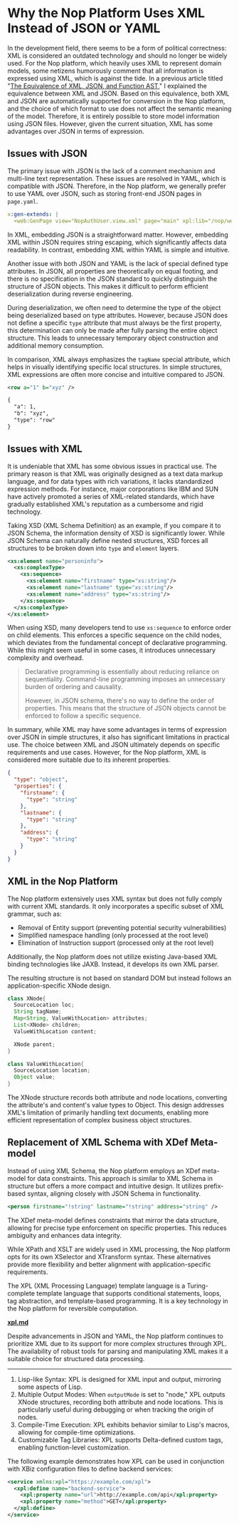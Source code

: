 # Why the Nop Platform Uses XML Instead of JSON or YAML

In the development field, there seems to be a form of political correctness: XML is considered an outdated technology and should no longer be widely used. For the Nop platform, which heavily uses XML to represent domain models, some netizens humorously comment that all information is expressed using XML, which is against the tide. In a previous article titled "[The Equivalence of XML, JSON, and Function AST](https://zhuanlan.zhihu.com/p/554294376)," I explained the equivalence between XML and JSON. Based on this equivalence, both XML and JSON are automatically supported for conversion in the Nop platform, and the choice of which format to use does not affect the semantic meaning of the model. Therefore, it is entirely possible to store model information using JSON files. However, given the current situation, XML has some advantages over JSON in terms of expression.

## Issues with JSON

The primary issue with JSON is the lack of a comment mechanism and multi-line text representation. These issues are resolved in YAML, which is compatible with JSON. Therefore, in the Nop platform, we generally prefer to use YAML over JSON, such as storing front-end JSON pages in `page.yaml`.

```yaml
x:gen-extends: |
  <web:GenPage view="NopAuthUser.view.xml" page="main" xpl:lib="/nop/web/xlib/web.xlib" />
```

In XML, embedding JSON is a straightforward matter. However, embedding XML within JSON requires string escaping, which significantly affects data readability. In contrast, embedding XML within YAML is simple and intuitive.

Another issue with both JSON and YAML is the lack of special defined type attributes. In JSON, all properties are theoretically on equal footing, and there is no specification in the JSON standard to quickly distinguish the structure of JSON objects. This makes it difficult to perform efficient deserialization during reverse engineering.

During deserialization, we often need to determine the type of the object being deserialized based on type attributes. However, because JSON does not define a specific `type` attribute that must always be the first property, this determination can only be made after fully parsing the entire object structure. This leads to unnecessary temporary object construction and additional memory consumption.

In comparison, XML always emphasizes the `tagName` special attribute, which helps in visually identifying specific local structures. In simple structures, XML expressions are often more concise and intuitive compared to JSON.

```xml
<row a="1" b="xyz" />

{
  "a": 1,
  "b": "xyz",
  "type": "row"
}
```

## Issues with XML

It is undeniable that XML has some obvious issues in practical use. The primary reason is that XML was originally designed as a text data markup language, and for data types with rich variations, it lacks standardized expression methods. For instance, major corporations like IBM and SUN have actively promoted a series of XML-related standards, which have gradually established XML's reputation as a cumbersome and rigid technology.

Taking XSD (XML Schema Definition) as an example, if you compare it to JSON Schema, the information density of XSD is significantly lower. While JSON Schema can naturally define nested structures, XSD forces all structures to be broken down into `type` and `element` layers.

```xml
<xs:element name="personinfo">
  <xs:complexType>
    <xs:sequence>
      <xs:element name="firstname" type="xs:string"/>
      <xs:element name="lastname" type="xs:string"/>
      <xs:element name="address" type="xs:string"/>
    </xs:sequence>
  </xs:complexType>
</xs:element>
```

When using XSD, many developers tend to use `xs:sequence` to enforce order on child elements. This enforces a specific sequence on the child nodes, which deviates from the fundamental concept of declarative programming. While this might seem useful in some cases, it introduces unnecessary complexity and overhead.

> Declarative programming is essentially about reducing reliance on sequentiality. Command-line programming imposes an unnecessary burden of ordering and causality.
>
> However, in JSON schema, there's no way to define the order of properties. This means that the structure of JSON objects cannot be enforced to follow a specific sequence.

In summary, while XML may have some advantages in terms of expression over JSON in simple structures, it also has significant limitations in practical use. The choice between XML and JSON ultimately depends on specific requirements and use cases. However, for the Nop platform, XML is considered more suitable due to its inherent properties.

```json
{
  "type": "object",
  "properties": {
    "firstname": {
      "type": "string"
    },
    "lastname": {
      "type": "string"
    },
    "address": {
      "type": "string"
    }
  }
}
```


## XML in the Nop Platform

The Nop platform extensively uses XML syntax but does not fully comply with current XML standards. It only incorporates a specific subset of XML grammar, such as:

- Removal of Entity support (preventing potential security vulnerabilities)
- Simplified namespace handling (only processed at the root level)
- Elimination of Instruction support (processed only at the root level)

Additionally, the Nop platform does not utilize existing Java-based XML binding technologies like JAXB. Instead, it develops its own XML parser.

The resulting structure is not based on standard DOM but instead follows an application-specific XNode design.

```java
class XNode{
  SourceLocation loc;
  String tagName;
  Map<String, ValueWithLocation> attributes;
  List<XNode> children;
  ValueWithLocation content;

  XNode parent;
}

class ValueWithLocation{
  SourceLocation location;
  Object value;
}
```

The XNode structure records both attribute and node locations, converting the attribute's and content's value types to Object. This design addresses XML's limitation of primarily handling text documents, enabling more efficient representation of complex business object structures.


## Replacement of XML Schema with XDef Meta-model

Instead of using XML Schema, the Nop platform employs an XDef meta-model for data constraints. This approach is similar to XML Schema in structure but offers a more compact and intuitive design. It utilizes prefix-based syntax, aligning closely with JSON Schema in functionality.

```xml
<person firstname="!string" lastname="!string" address="string" />
```

The XDef meta-model defines constraints that mirror the data structure, allowing for precise type enforcement on specific properties. This reduces ambiguity and enhances data integrity.



While XPath and XSLT are widely used in XML processing, the Nop platform opts for its own XSelector and XTransform syntax. These alternatives provide more flexibility and better alignment with application-specific requirements.



The XPL (XML Processing Language) template language is a Turing-complete template language that supports conditional statements, loops, tag abstraction, and template-based programming. It is a key technology in the Nop platform for reversible computation.

**[xpl.md](https://gitee.com/canonical-entropy/nop-entropy/blob/master/docs/dev-guide/xlang/xpl.md)**



Despite advancements in JSON and YAML, the Nop platform continues to prioritize XML due to its support for more complex structures through XPL. The availability of robust tools for parsing and manipulating XML makes it a suitable choice for structured data processing.

---



1. Lisp-like Syntax: XPL is designed for XML input and output, mirroring some aspects of Lisp.
2. Multiple Output Modes: When `outputMode` is set to "node," XPL outputs XNode structures, recording both attribute and node locations. This is particularly useful during debugging or when tracking the origin of nodes.
3. Compile-Time Execution: XPL exhibits behavior similar to Lisp's macros, allowing for compile-time optimizations.
4. Customizable Tag Libraries: XPL supports Delta-defined custom tags, enabling function-level customization.



The following example demonstrates how XPL can be used in conjunction with XBiz configuration files to define backend services:

```xml
<service xmlns:xpl="https://example.com/xpl">
  <xpl:define name="backend-service">
    <xpl:property name="url">http://example.com/api</xpl:property>
    <xpl:property name="method">GET</xpl:property>
  </xpl:define>
</service>
```

